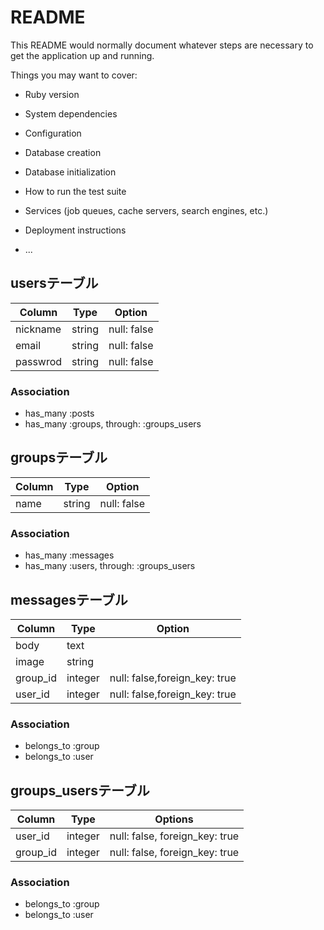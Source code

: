 # README

This README would normally document whatever steps are necessary to get the
application up and running.

Things you may want to cover:

* Ruby version

* System dependencies

* Configuration

* Database creation

* Database initialization

* How to run the test suite

* Services (job queues, cache servers, search engines, etc.)

* Deployment instructions

* ...

## usersテーブル

|Column|Type|Option|
|------|----|------|
|nickname|string|null: false|
|email|string|null: false|
|passwrod|string|null: false|

### Association
- has_many :posts
- has_many :groups, through: :groups_users

## groupsテーブル

|Column|Type|Option|
|------|----|------|
|name|string|null: false|

### Association
- has_many :messages
- has_many :users, through: :groups_users

## messagesテーブル

|Column|Type|Option|
|------|----|------|
|body|text||
|image|string||
|group_id|integer|null: false,foreign_key: true|
|user_id|integer|null: false,foreign_key: true|

### Association
- belongs_to :group
- belongs_to :user

## groups_usersテーブル

|Column|Type|Options|
|------|----|-------|
|user_id|integer|null: false, foreign_key: true|
|group_id|integer|null: false, foreign_key: true|

### Association
- belongs_to :group
- belongs_to :user
